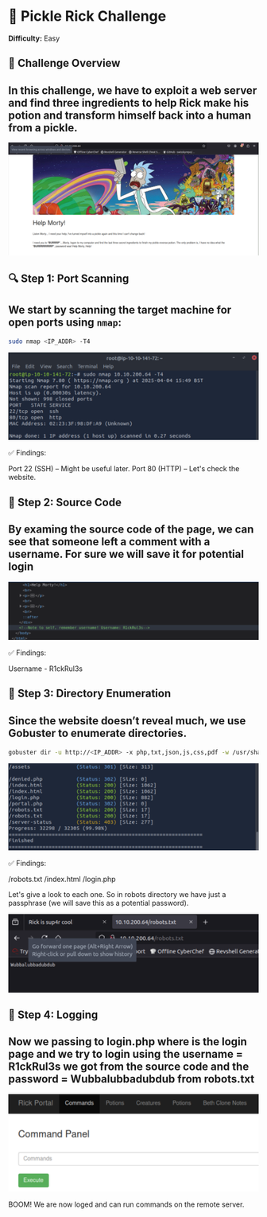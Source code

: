 # 🥒 Pickle Rick Challenge  
**Difficulty:** Easy  

## 📝 Challenge Overview  
In this challenge, we have to exploit a web server and find **three ingredients** to help Rick make his potion and transform himself back into a human from a pickle.  
---
![Starting Webpage](images/startingpage.png)

## 🔍 Step 1: Port Scanning  
We start by scanning the target machine for open ports using `nmap`:  
---

```bash
sudo nmap <IP_ADDR> -T4
```
![Nmap Scan Results](images/Nmapscan.png)

✅ Findings:

Port 22 (SSH) – Might be useful later.
Port 80 (HTTP) – Let's check the website.

## 🔎 Step 2: Source Code
By examing the source code of the page, we can see that someone left a comment with a username. For sure we will save it for potential login
---

![logininfo](images/username.png)

✅ Findings: 

Username - R1ckRul3s

## 🔎 Step 3: Directory Enumeration
Since the website doesn’t reveal much, we use Gobuster to enumerate directories.
---

```bash
gobuster dir -u http://<IP_ADDR> -x php,txt,json,js,css,pdf -w /usr/share/wordlists/dirb/common.txt
```
![Gobuster Scan Results](images/gobusterscan.png)

✅ Findings:

/robots.txt
/index.html
/login.php

Let's give a look to each one. So in robots directory we have just a passphrase (we will save this as a potential password). 

![password](images/robots.png)

## 🔎 Step 4: Logging
Now we passing to login.php where is the login page and we try to login using the username = R1ckRul3s we got from the source code and the password = Wubbalubbadubdub from robots.txt
---
![loginpanel](images/commandpanel.png)

BOOM! We are now loged and can run commands on the remote server.
